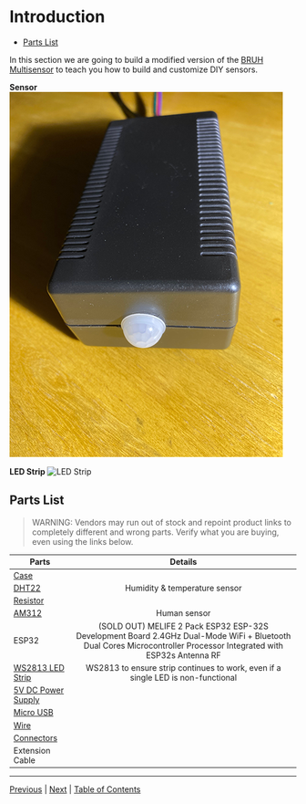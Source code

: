 # Introduction

- [Parts List](#parts-list)

In this section we are going to build a modified version of the [BRUH Multisensor](https://esphome.io/cookbook/bruh.html) to teach you how to build and customize DIY sensors.

**Sensor**
![Sensor](../images/case_closed.png)

**LED Strip**
![LED Strip](../images/led_strip.gif)

## Parts List
> WARNING: Vendors may run out of stock and repoint product links to completely different and wrong parts.  Verify what you are buying, even using the links below.

| Parts | Details | 
|--------------|:------:|
[Case](https://www.amazon.com/gp/product/B07WCKF6P4/ref=ppx_yo_dt_b_search_asin_title?ie=UTF8&psc=1) | 
[DHT22](https://www.amazon.com/gp/product/B0795F19W6/ref=ppx_yo_dt_b_asin_title_o03_s00?ie=UTF8&psc=1) | Humidity & temperature sensor
[Resistor](https://www.amazon.com/gp/product/B07VQVDD76/ref=ppx_yo_dt_b_search_asin_title?ie=UTF8&psc=1) |
[AM312](https://www.amazon.com/gp/product/B07XF62F9J/ref=ppx_yo_dt_b_asin_title_o04_s00?ie=UTF8&psc=1) | Human sensor
ESP32 | (SOLD OUT) MELIFE 2 Pack ESP32 ESP-32S Development Board 2.4GHz Dual-Mode WiFi + Bluetooth Dual Cores Microcontroller Processor Integrated with ESP32s Antenna RF
[WS2813 LED Strip](https://www.amazon.com/ALITOVE-Upgraded-Individually-Addressable-Waterproof/dp/B07B646GCL?ref_=ast_sto_dp&th=1) | WS2813 to ensure strip continues to work, even if a single LED is non-functional
[5V DC Power Supply](https://www.amazon.com/gp/product/B078RT3ZPS/ref=ppx_yo_dt_b_asin_title_o06_s00?ie=UTF8&psc=1) |
[Micro USB](https://www.amazon.com/gp/product/B07V6GZ5GM/ref=ppx_yo_dt_b_asin_title_o04_s02?ie=UTF8&psc=1) | 
[Wire](https://www.amazon.com/gp/product/B07QXXMWRZ/ref=ppx_yo_dt_b_asin_title_o01_s00?ie=UTF8&psc=1) |
[Connectors](https://www.amazon.com/gp/product/B07PGVT4T9/ref=ppx_yo_dt_b_asin_title_o00_s00?ie=UTF8&psc=1) | 
Extension Cable | 

***

[Previous](../security-backups-ra/remote-access.md) | [Next](esphome.md) |
[Table of Contents](../README.md#table-of-contents)